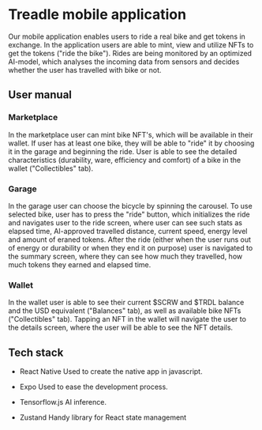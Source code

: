 # Treadle mobile application
Our mobile application enables users to ride a real bike and get tokens in exchange. In the application users are able to mint, view and utilize NFTs to get the tokens ("ride the bike"). Rides are being monitored by an optimized AI-model, which analyses the incoming data from sensors and decides whether the user has travelled with bike or not.

## User manual

### Marketplace
In the marketplace user can mint bike NFT's, which will be available in their wallet. If user has at least one bike, they will be able to "ride" it by choosing it in the garage and beginning the ride. User is able to see the detailed characteristics (durability, ware, efficiency and comfort) of a bike in the wallet ("Collectibles" tab).

### Garage
In the garage user can choose the bicycle by spinning the carousel. To use selected bike, user has to press the "ride" button, which initializes the ride and navigates user to the ride screen, where user can see such stats as elapsed time, AI-approved travelled distance, current speed, energy level and amount of eraned tokens. After the ride (either when the user runs out of energy or durability or when they end it on purpose) user is navigated to the summary screen, where they can see how much they travelled, how much tokens they earned and elapsed time.

### Wallet
In the wallet user is able to see their current $SCRW and $TRDL balance and the USD equivalent ("Balances" tab), as well as available bike NFTs ("Collectibles" tab). Tapping an NFT in the wallet will navigate the user to the details screen, where the user will be able to see the NFT details.

## Tech stack

- React Native
Used to create the native app in javascript.

- Expo
Used to ease the development process.

- Tensorflow.js
AI inference.

- Zustand
Handy library for React state management

